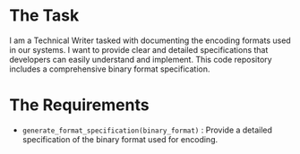 # The Task

I am a Technical Writer tasked with documenting the encoding formats used in our systems. I want to provide clear and detailed specifications that developers can easily understand and implement. This code repository includes a comprehensive binary format specification.

# The Requirements

* `generate_format_specification(binary_format)` : Provide a detailed specification of the binary format used for encoding.
